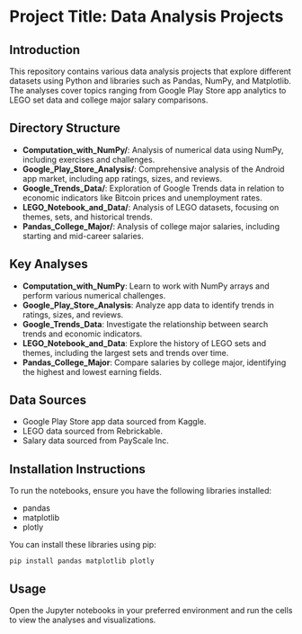 # Project Title: Data Analysis Projects

## Introduction
This repository contains various data analysis projects that explore different datasets using Python and libraries such as Pandas, NumPy, and Matplotlib. The analyses cover topics ranging from Google Play Store app analytics to LEGO set data and college major salary comparisons.

## Directory Structure
- **Computation_with_NumPy/**: Analysis of numerical data using NumPy, including exercises and challenges.
- **Google_Play_Store_Analysis/**: Comprehensive analysis of the Android app market, including app ratings, sizes, and reviews.
- **Google_Trends_Data/**: Exploration of Google Trends data in relation to economic indicators like Bitcoin prices and unemployment rates.
- **LEGO_Notebook_and_Data/**: Analysis of LEGO datasets, focusing on themes, sets, and historical trends.
- **Pandas_College_Major/**: Analysis of college major salaries, including starting and mid-career salaries.

## Key Analyses
- **Computation_with_NumPy**: Learn to work with NumPy arrays and perform various numerical challenges.
- **Google_Play_Store_Analysis**: Analyze app data to identify trends in ratings, sizes, and reviews.
- **Google_Trends_Data**: Investigate the relationship between search trends and economic indicators.
- **LEGO_Notebook_and_Data**: Explore the history of LEGO sets and themes, including the largest sets and trends over time.
- **Pandas_College_Major**: Compare salaries by college major, identifying the highest and lowest earning fields.

## Data Sources
- Google Play Store app data sourced from Kaggle.
- LEGO data sourced from Rebrickable.
- Salary data sourced from PayScale Inc.

## Installation Instructions
To run the notebooks, ensure you have the following libraries installed:
- pandas
- matplotlib
- plotly

You can install these libraries using pip:
```
pip install pandas matplotlib plotly
```

## Usage
Open the Jupyter notebooks in your preferred environment and run the cells to view the analyses and visualizations.
